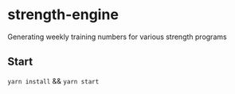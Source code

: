 # strength-engine
Generating weekly training numbers for various strength programs

## Start
`yarn install` && `yarn start`
